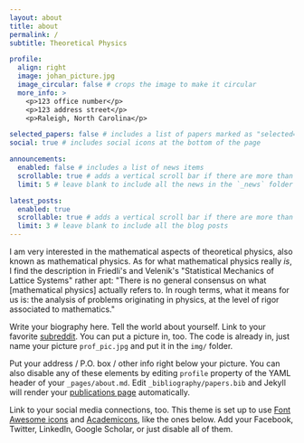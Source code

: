 ```yaml
---
layout: about
title: about
permalink: /
subtitle: Theoretical Physics

profile:
  align: right
  image: johan_picture.jpg
  image_circular: false # crops the image to make it circular
  more_info: >
    <p>123 office number</p>
    <p>123 address street</p>
    <p>Raleigh, North Carolina</p>

selected_papers: false # includes a list of papers marked as "selected={true}"
social: true # includes social icons at the bottom of the page

announcements:
  enabled: false # includes a list of news items
  scrollable: true # adds a vertical scroll bar if there are more than 3 news items
  limit: 5 # leave blank to include all the news in the `_news` folder

latest_posts:
  enabled: true
  scrollable: true # adds a vertical scroll bar if there are more than 3 new posts items
  limit: 3 # leave blank to include all the blog posts
---
```

I am very interested in the mathematical aspects of theoretical physics, also known as mathematical physics. As for what mathematical physics really _is_, I find the description in Friedli's and Velenik's "Statistical Mechanics of Lattice Systems" rather apt: "There is no general consensus on what \[mathematical physics\] actually refers to. In rough terms, what it means for us is: the analysis of problems originating in physics, at the level of rigor associated to mathematics."

Write your biography here. Tell the world about yourself. Link to your favorite [subreddit](http://reddit.com). You can put a picture in, too. The code is already in, just name your picture `prof_pic.jpg` and put it in the `img/` folder.

Put your address / P.O. box / other info right below your picture. You can also disable any of these elements by editing `profile` property of the YAML header of your `_pages/about.md`. Edit `_bibliography/papers.bib` and Jekyll will render your [publications page](/al-folio/publications/) automatically.

Link to your social media connections, too. This theme is set up to use [Font Awesome icons](https://fontawesome.com/) and [Academicons](https://jpswalsh.github.io/academicons/), like the ones below. Add your Facebook, Twitter, LinkedIn, Google Scholar, or just disable all of them.
